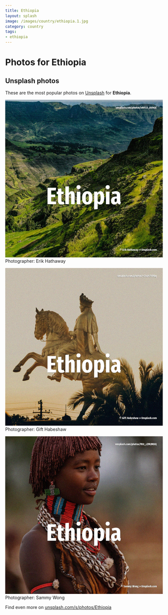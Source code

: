 ```yaml
---
title: Ethiopia
layout: splash
image: /images/country/ethiopia.1.jpg
category: country
tags:
- ethiopia
---
```

# Photos for Ethiopia
 
## Unsplash photos
These are the most popular photos on [Unsplash](https://unsplash.com) for **Ethiopia**.
 
![Ethiopia](/images/country/ethiopia.1.jpg)
Photographer:  Erik Hathaway
 
![Ethiopia](/images/country/ethiopia.2.jpg)
Photographer:  Gift Habeshaw
 
![Ethiopia](/images/country/ethiopia.3.jpg)
Photographer:  Sammy Wong
 
Find even more on [unsplash.com/s/photos/Ethiopia](https://unsplash.com/s/photos/Ethiopia)
 

